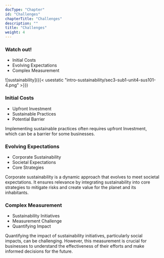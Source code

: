 ```yaml
---
docType: "Chapter"
id: "Challenges"
chapterTitle: "Challenges"
description: ""
title: "Challenges"
weight: 4
---
```


### **Watch out!**

- Initial Costs
- Evolving Expectations
- Complex Measurement

![sustainability]({{< usestatic "intro-sustainability/sec3-sub1-unit4-sus101-4.png" >}})

### Initial Costs

- Upfront Investment
- Sustainable Practices
- Potential Barrier

Implementing sustainable practices often requires upfront Investment, which can be a barrier for some businesses.

### Evolving Expectations

- Corporate Sustainability
- Societal Expectations
- Core Strategies

Corporate sustainability is a dynamic approach that evolves to meet societal expectations. It ensures relevance by integrating sustainability into core strategies to mitigate risks and create value for the planet and its inhabitants.

### Complex Measurement

- Sustainability Initiatives
- Measurement Challenge
- Quantifying Impact

Quantifying the impact of sustainability initiatives, particularly social impacts, can be challenging. However, this measurement is crucial for businesses to understand the effectiveness of their efforts and make informed decisions for the future.
